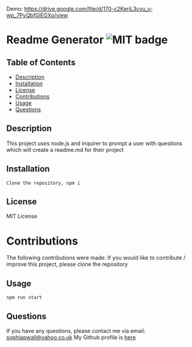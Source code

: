 Demo: https://drive.google.com/file/d/170-c2KeriL3cyu_v-wp_7PvQbfGlEGXo/view

# Readme Generator ![MIT badge](https://img.shields.io/badge/MIT-license-green)

## Table of Contents

- [Description](#description)
- [Installation](#installation)
- [License](#license)
- [Contributions](#contributions)
- [Usage](#usage)
- [Questions](#questions)

## Description

This project uses node.js and inquirer to prompt a user with questions which will create a readme.md for their project

## Installation

```
Clone the repository, npm i
```

## License

MIT License

# Contributions

The following contributions were made: If you would like to contribute / improve this project, please clone the repository

## Usage

```
npm run start
```

## Questions

If you have any questions, please contact me via email: sophiapwall@yahoo.co.uk
My Github profile is [here](https://github.com/sophia4422)
